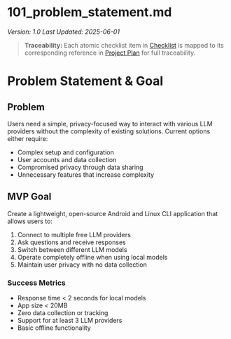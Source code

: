 # 101_problem_statement.md

_Version: 1.0_
_Last Updated: 2025-06-01_

> **Traceability:** Each atomic checklist item in [Checklist](105_checklist.md) is mapped to its corresponding reference in [Project Plan](107_project_plan.md) for full traceability.

# Problem Statement & Goal

## Problem
Users need a simple, privacy-focused way to interact with various LLM providers without the complexity of existing solutions. Current options either require:
- Complex setup and configuration
- User accounts and data collection
- Compromised privacy through data sharing
- Unnecessary features that increase complexity

## MVP Goal
Create a lightweight, open-source Android and Linux CLI application that allows users to:
1. Connect to multiple free LLM providers
2. Ask questions and receive responses
3. Switch between different LLM models
4. Operate completely offline when using local models
5. Maintain user privacy with no data collection

### Success Metrics
- Response time < 2 seconds for local models
- App size < 20MB
- Zero data collection or tracking
- Support for at least 3 LLM providers
- Basic offline functionality